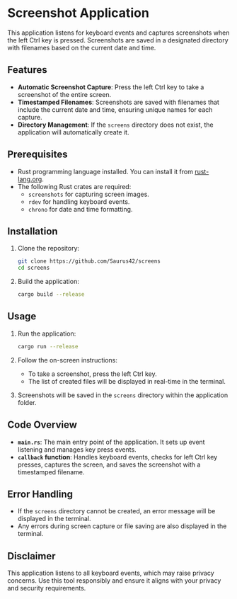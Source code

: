 # Screenshot Application

This application listens for keyboard events and captures screenshots when the left Ctrl key is pressed. Screenshots are saved in a designated directory with filenames based on the current date and time.

## Features

- **Automatic Screenshot Capture**: Press the left Ctrl key to take a screenshot of the entire screen.
- **Timestamped Filenames**: Screenshots are saved with filenames that include the current date and time, ensuring unique names for each capture.
- **Directory Management**: If the `screens` directory does not exist, the application will automatically create it.

## Prerequisites

- Rust programming language installed. You can install it from [rust-lang.org](https://www.rust-lang.org/).
- The following Rust crates are required:
  - `screenshots` for capturing screen images.
  - `rdev` for handling keyboard events.
  - `chrono` for date and time formatting.

## Installation

1. Clone the repository:
    ```bash
    git clone https://github.com/Saurus42/screens
    cd screens
    ```

2. Build the application:
    ```bash
    cargo build --release
    ```

## Usage

1. Run the application:
    ```bash
    cargo run --release
    ```

2. Follow the on-screen instructions:
   - To take a screenshot, press the left Ctrl key.
   - The list of created files will be displayed in real-time in the terminal.

3. Screenshots will be saved in the `screens` directory within the application folder.

## Code Overview

- **`main.rs`**: The main entry point of the application. It sets up event listening and manages key press events.
- **`callback` function**: Handles keyboard events, checks for left Ctrl key presses, captures the screen, and saves the screenshot with a timestamped filename.

## Error Handling

- If the `screens` directory cannot be created, an error message will be displayed in the terminal.
- Any errors during screen capture or file saving are also displayed in the terminal.

## Disclaimer

This application listens to all keyboard events, which may raise privacy concerns. Use this tool responsibly and ensure it aligns with your privacy and security requirements.
